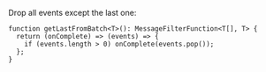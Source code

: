 Drop all events except the last one:

```
function getLastFromBatch<T>(): MessageFilterFunction<T[], T> {
  return (onComplete) => (events) => {
    if (events.length > 0) onComplete(events.pop());
  };
}
```